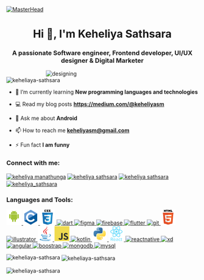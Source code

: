[![MasterHead](https://webcloudtechnology.in/wp-content/uploads/2022/07/Web-Designing-Banner.gif)](https://keheliaya-sathsara.io)
<h1 align="center">Hi 👋, I'm Keheliya Sathsara</h1>
<h3 align="center">A passionate Software engineer, Frontend developer, UI/UX designer & Digital Marketer</h3>
<img align="right" alt="designing" width="400" src="https://i.pinimg.com/originals/a5/35/60/a53560c8088900e266880f779dacced7.gif">

<p align="left"> <img src="https://komarev.com/ghpvc/?username=keheliaya-sathsara&label=Profile%20views&color=0e75b6&style=flat" alt="keheliaya-sathsara" /> </p>

- 🌱 I’m currently learning **New programming languages and technologies**

- 💻 Read my blog posts **https://medium.com/@keheliyasm**

- 💬 Ask me about **Android**

- 📫 How to reach me **keheliyasm@gmail.com**

- ⚡ Fun fact **I am funny**

<h3 align="left">Connect with me:</h3>
<p align="left">
<a href="https://linkedin.com/in/keheliya manathunga" target="blank"><img align="center" src="https://raw.githubusercontent.com/rahuldkjain/github-profile-readme-generator/master/src/images/icons/Social/linked-in-alt.svg" alt="keheliya manathunga" height="30" width="40" /></a>
<a href="https://fb.com/keheliya sathsara" target="blank"><img align="center" src="https://raw.githubusercontent.com/rahuldkjain/github-profile-readme-generator/master/src/images/icons/Social/facebook.svg" alt="keheliya sathsara" height="30" width="40" /></a>
<a href="https://www.behance.net/keheliysathsar" target="blank"><img align="center" src="https://raw.githubusercontent.com/rahuldkjain/github-profile-readme-generator/master/src/images/icons/Social/behance.svg" alt="keheliya sathsara" height="30" width="40" /></a>
<a href="https://instagram.com/keheliya_sathsara" target="blank"><img align="center" src="https://raw.githubusercontent.com/rahuldkjain/github-profile-readme-generator/master/src/images/icons/Social/instagram.svg" alt="keheliya_sathsara" height="30" width="40" /></a>
</p>

<h3 align="left">Languages and Tools:</h3>
<p align="left"> <a href="https://developer.android.com" target="_blank" rel="noreferrer"> <img src="https://raw.githubusercontent.com/devicons/devicon/master/icons/android/android-original-wordmark.svg" alt="android" width="40" height="40"/> </a> <a href="https://www.cprogramming.com/" target="_blank" rel="noreferrer"> <img src="https://raw.githubusercontent.com/devicons/devicon/master/icons/c/c-original.svg" alt="c" width="40" height="40"/> </a> <a href="https://www.w3schools.com/css/" target="_blank" rel="noreferrer"> <img src="https://raw.githubusercontent.com/devicons/devicon/master/icons/css3/css3-original-wordmark.svg" alt="css3" width="40" height="40"/> </a> <a href="https://dart.dev" target="_blank" rel="noreferrer"> <img src="https://www.vectorlogo.zone/logos/dartlang/dartlang-icon.svg" alt="dart" width="40" height="40"/> </a> <a href="https://www.figma.com/" target="_blank" rel="noreferrer"> <img src="https://www.vectorlogo.zone/logos/figma/figma-icon.svg" alt="figma" width="40" height="40"/> </a> <a href="https://firebase.google.com/" target="_blank" rel="noreferrer"> <img src="https://www.vectorlogo.zone/logos/firebase/firebase-icon.svg" alt="firebase" width="40" height="40"/> </a> <a href="https://flutter.dev" target="_blank" rel="noreferrer"> <img src="https://www.vectorlogo.zone/logos/flutterio/flutterio-icon.svg" alt="flutter" width="40" height="40"/> </a> <a href="https://git-scm.com/" target="_blank" rel="noreferrer"> <img src="https://www.vectorlogo.zone/logos/git-scm/git-scm-icon.svg" alt="git" width="40" height="40"/> </a> <a href="https://www.w3.org/html/" target="_blank" rel="noreferrer"> <img src="https://raw.githubusercontent.com/devicons/devicon/master/icons/html5/html5-original-wordmark.svg" alt="html5" width="40" height="40"/> </a> <a href="https://www.adobe.com/in/products/illustrator.html" target="_blank" rel="noreferrer"> <img src="https://www.vectorlogo.zone/logos/adobe_illustrator/adobe_illustrator-icon.svg" alt="illustrator" width="40" height="40"/> </a> <a href="https://www.java.com" target="_blank" rel="noreferrer"> <img src="https://raw.githubusercontent.com/devicons/devicon/master/icons/java/java-original.svg" alt="java" width="40" height="40"/> </a> <a href="https://developer.mozilla.org/en-US/docs/Web/JavaScript" target="_blank" rel="noreferrer"> <img src="https://raw.githubusercontent.com/devicons/devicon/master/icons/javascript/javascript-original.svg" alt="javascript" width="40" height="40"/> </a> <a href="https://kotlinlang.org" target="_blank" rel="noreferrer"> <img src="https://www.vectorlogo.zone/logos/kotlinlang/kotlinlang-icon.svg" alt="kotlin" width="40" height="40"/> </a> <a href="https://www.python.org" target="_blank" rel="noreferrer"> <img src="https://raw.githubusercontent.com/devicons/devicon/master/icons/python/python-original.svg" alt="python" width="40" height="40"/> </a> <a href="https://reactjs.org/" target="_blank" rel="noreferrer"> <img src="https://raw.githubusercontent.com/devicons/devicon/master/icons/react/react-original-wordmark.svg" alt="react" width="40" height="40"/> </a> <a href="https://reactnative.dev/" target="_blank" rel="noreferrer"> <img src="https://reactnative.dev/img/header_logo.svg" alt="reactnative" width="40" height="40"/> </a> <a href="https://www.adobe.com/products/xd.html" target="_blank" rel="noreferrer"> <img src="https://upload.wikimedia.org/wikipedia/commons/c/c2/Adobe_XD_CC_icon.svg" alt="xd" width="40" height="40"/> </a> 
<a href="https://angular.dev/" target="_blank" rel="noreferrer"> <img src="https://www.vectorlogo.zone/logos/angular/angular-icon.svg" alt="angular" width="40" height="40"/> </a> 
<a href="https://getbootstrap.com/" target="_blank" rel="noreferrer"> <img src="https://upload.wikimedia.org/wikipedia/commons/b/b2/Bootstrap_logo.svg" alt="boostrap" width="40" height="40"/> </a> 
<a href="https://www.mongodb.com/" target="_blank" rel="noreferrer"> <img src="https://www.vectorlogo.zone/logos/mongodb/mongodb-icon.svg" alt="mongodb" width="40" height="40"/> </a> 
<a href="https://www.mysql.com/" target="_blank" rel="noreferrer"> <img src="https://www.vectorlogo.zone/logos/mysql/mysql-official.svg" alt="mysql" width="40" height="40"/> </a> </p>

<p><img align="left" src="https://github-readme-stats.vercel.app/api/top-langs?username=keheliaya-sathsara&show_icons=true&locale=en&layout=compact" alt="keheliaya-sathsara" /></p>

<p>&nbsp;<img align="center" src="https://github-readme-stats.vercel.app/api?username=keheliaya-sathsara&show_icons=true&locale=en" alt="keheliaya-sathsara" /></p>

<p><img align="center" src="https://github-readme-streak-stats.herokuapp.com/?user=keheliaya-sathsara&" alt="keheliaya-sathsara" /></p>
